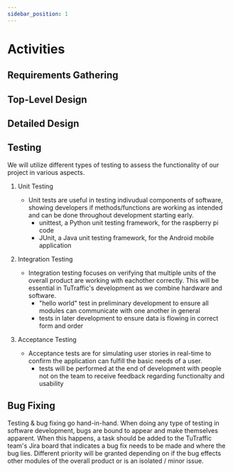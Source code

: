 ```yaml
---
sidebar_position: 1
---
```


# Activities

## Requirements Gathering

## Top-Level Design

## Detailed Design

## Testing

We will utilize different types of testing to assess the functionality of our project in various aspects.

1. Unit Testing
    - Unit tests are useful in testing indivudual components of software, showing developers if methods/functions are working as intended and can be done throughout development starting early.
        - unittest, a Python unit testing framework, for the raspberry pi code
        - JUnit, a Java unit testing framework, for the Android mobile application 

2. Integration Testing
    - Integration testing focuses on verifying that multiple units of the overall product are working with eachother correctly. This will be essential in TuTraffic's development as we combine hardware and software.
        - "hello world" test in preliminary development to ensure all modules can communicate with one another in general
        - tests in later development to ensure data is flowing in correct form and order

3. Acceptance Testing
    - Acceptance tests are for simulating user stories in real-time to confirm the application can fulfill the basic needs of a user.
        - tests will be performed at the end of development with people not on the team to receive feedback regarding functionalty and usability


## Bug Fixing

Testing & bug fixing go hand-in-hand. When doing any type of testing in software development, bugs are bound to appear and make themselves apparent. When this happens, a task should be added to the TuTraffic team's Jira board that indicates a bug fix needs to be made and where the bug lies. Different priority will be granted depending on if the bug effects other modules of the overall product or is an isolated / minor issue.